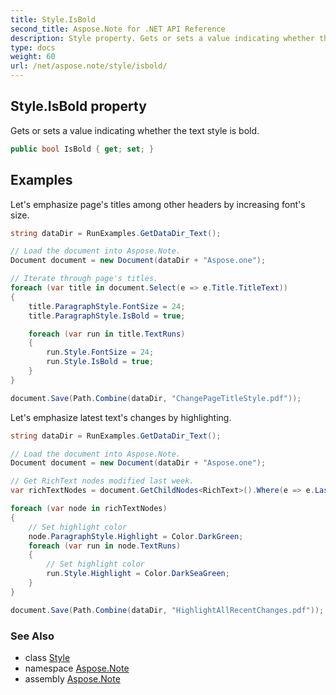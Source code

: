 ```yaml
---
title: Style.IsBold
second_title: Aspose.Note for .NET API Reference
description: Style property. Gets or sets a value indicating whether the text style is bold
type: docs
weight: 60
url: /net/aspose.note/style/isbold/
---
```

## Style.IsBold property

Gets or sets a value indicating whether the text style is bold.

```csharp
public bool IsBold { get; set; }
```

## Examples

Let's emphasize page's titles among other headers by increasing font's size.

```csharp
string dataDir = RunExamples.GetDataDir_Text();

// Load the document into Aspose.Note.
Document document = new Document(dataDir + "Aspose.one");

// Iterate through page's titles.
foreach (var title in document.Select(e => e.Title.TitleText))
{
    title.ParagraphStyle.FontSize = 24;
    title.ParagraphStyle.IsBold = true;

    foreach (var run in title.TextRuns)
    {
        run.Style.FontSize = 24;
        run.Style.IsBold = true;
    }
}

document.Save(Path.Combine(dataDir, "ChangePageTitleStyle.pdf"));
```

Let's emphasize latest text's changes by highlighting.

```csharp
string dataDir = RunExamples.GetDataDir_Text();

// Load the document into Aspose.Note.
Document document = new Document(dataDir + "Aspose.one");

// Get RichText nodes modified last week.
var richTextNodes = document.GetChildNodes<RichText>().Where(e => e.LastModifiedTime >= DateTime.Today.Subtract(TimeSpan.FromDays(7)));

foreach (var node in richTextNodes)
{
    // Set highlight color
    node.ParagraphStyle.Highlight = Color.DarkGreen;
    foreach (var run in node.TextRuns)
    {
        // Set highlight color
        run.Style.Highlight = Color.DarkSeaGreen;
    }
}

document.Save(Path.Combine(dataDir, "HighlightAllRecentChanges.pdf"));
```

### See Also

* class [Style](../)
* namespace [Aspose.Note](../../style/)
* assembly [Aspose.Note](../../../)


